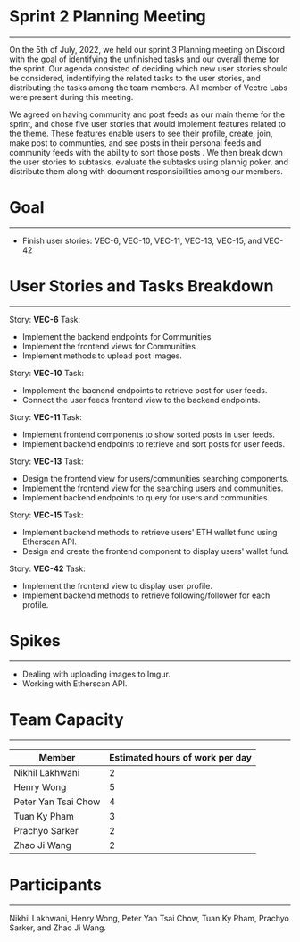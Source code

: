 # Sprint 2 Planning Meeting
___
On the 5th of July, 2022, we held our sprint 3 Planning meeting on Discord with the goal of identifying the unfinished tasks and our overall theme for the sprint. Our agenda consisted of deciding which new user stories should be considered, indentifying the related tasks to the user stories, and distributing the tasks among the team members. All member of Vectre Labs were present during this meeting.

We agreed on having community and post feeds as our main theme for the sprint, and chose five user stories that would implement features related to the theme. These features enable users to see their profile, create, join, make post to communties, and see posts in their personal feeds and community feeds with the ability to sort those posts . We then break down the user stories to subtasks, evaluate the subtasks using plannig poker, and distribute them along with document responsibilities among our members.

# Goal
____
- Finish user stories: VEC-6, VEC-10, VEC-11, VEC-13, VEC-15, and VEC-42

# User Stories and Tasks Breakdown
___
Story: **VEC-6**
Task:
- Implement the backend endpoints for Communities
- Implement the frontend views for Communities
- Implement methods to upload post images.

Story: **VEC-10**
Task:
- Impplement the bacnend endpoints to retrieve post for user feeds.
- Connect the user feeds frontend view to the backend endpoints.

Story: **VEC-11**
Task:
- Implement frontend components to show sorted posts in user feeds.
- Implement backend endpoints to retrieve and sort posts for user feeds.

Story: **VEC-13**
Task:
- Design the frontend view for users/communities searching components.
- Implement the frontend view for the searching users and communities.
- Implement backend endpoints to query for users and communities.

Story: **VEC-15**
Task:
- Implement backend methods to retrieve users' ETH wallet fund using Etherscan API.
- Design and create the frontend component to display users' wallet fund.

Story: **VEC-42**
Task:
- Implement the frontend view to display user profile.
- Implement backend methods to retrieve following/follower for each profile.

# Spikes
___
- Dealing with uploading images to Imgur.
- Working with Etherscan API.

# Team Capacity
___
| Member | Estimated hours of work per day |
|---|---|
| Nikhil Lakhwani | 2|
| Henry Wong | 5|
| Peter Yan Tsai Chow | 4|
| Tuan Ky Pham | 3|
| Prachyo Sarker | 2|
| Zhao Ji Wang | 2|

# Participants
___
Nikhil Lakhwani, Henry Wong, Peter Yan Tsai Chow, Tuan Ky Pham, Prachyo Sarker, and Zhao Ji Wang.
